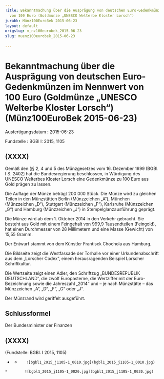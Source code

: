```yaml
---
Title: Bekanntmachung über die Ausprägung von deutschen Euro-Gedenkmünzen im Nennwert
  von 100 Euro (Goldmünze „UNESCO Welterbe Kloster Lorsch“)
jurabk: Münz100EuroBek 2015-06-23
layout: default
origslug: m_nz100eurobek_2015-06-23
slug: muenz100eurobek_2015-06-23

---
```


# Bekanntmachung über die Ausprägung von deutschen Euro-Gedenkmünzen im Nennwert von 100 Euro (Goldmünze „UNESCO Welterbe Kloster Lorsch“) (Münz100EuroBek 2015-06-23)

Ausfertigungsdatum
:   2015-06-23

Fundstelle
:   BGBl I: 2015, 1105


## (XXXX)

Gemäß den §§ 2, 4 und 5 des Münzgesetzes vom 16. Dezember 1999 (BGBl. I S. 2402) hat die Bundesregierung beschlossen, in Würdigung des UNESCO Welterbes Kloster Lorsch eine Gedenkmünze zu 100 Euro aus Gold prägen zu lassen.

Die Auflage der Münze beträgt 200 000 Stück.
Die Münze              wird zu gleichen Teilen in den Münzstätten Berlin (Münzzeichen „A“), München (Münzzeichen „D“), Stuttgart (Münzzeichen „F“), Karlsruhe (Münzzeichen „G“) und Hamburg (Münzzeichen „J“) in Stempelglanzausführung geprägt.

Die Münze wird ab dem 1. Oktober 2014 in den Verkehr gebracht. Sie besteht aus Gold mit einem Feingehalt von 999,9 Tausendteilen (Feingold), hat einen Durchmesser von 28 Millimetern und eine Masse (Gewicht) von 15,55 Gramm.

Der Entwurf stammt von dem Künstler Frantisek Chochola aus Hamburg.

Die Bildseite zeigt die Westfassade der Torhalle vor einer Urkundenabschrift aus dem „Lorscher Codex“, einem herausragenden Beispiel Lorscher Schriftkultur.

Die Wertseite zeigt einen Adler, den Schriftzug „BUNDESREPUBLIK DEUTSCHLAND“, die zwölf Europasterne, die Wertziffer mit der Euro-Bezeichnung sowie die Jahreszahl „2014“ und – je nach Münzstätte – das Münzzeichen „A“, „D“, „F“, „G“ oder „J“.

Der Münzrand wird geriffelt ausgeführt.


## Schlussformel

Der Bundesminister der Finanzen


## (XXXX)

(Fundstelle: BGBl. I 2015, 1105)


*    *        ![bgbl1_2015_j1105-1_0010.jpg](bgbl1_2015_j1105-1_0010.jpg)
    *        ![bgbl1_2015_j1105-1_0020.jpg](bgbl1_2015_j1105-1_0020.jpg)


